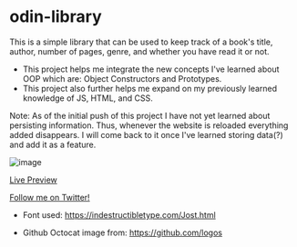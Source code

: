 # odin-library
This is a simple library that can be used to keep track of a book's title, author, number of pages, genre, and whether you have read it or not.
- This project helps me integrate the new concepts I've learned about OOP which are: Object Constructors and Prototypes.
- This project also further helps me expand on my previously learned knowledge of JS, HTML, and CSS. 

Note: As of the initial push of this project I have not yet learned about persisting information. Thus, whenever the website is reloaded everything added disappears. I will come back to it once I've learned storing data(?) and add it as a feature. 

![image](https://user-images.githubusercontent.com/94667178/154722440-da403441-952b-4ab6-998e-6d3b824be265.png)

[Live Preview](https://eltonbautista.github.io/odin-library/)

[Follow me on Twitter!](https://twitter.com/psychtotech)

- Font used: https://indestructibletype.com/Jost.html

- Github Octocat image from: https://github.com/logos

